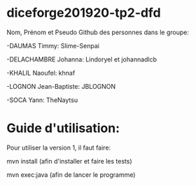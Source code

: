# diceforge201920-tp2-dfd

Nom, Prénom et Pseudo Github des personnes dans le groupe:

-DAUMAS Timmy: Slime-Senpai

-DELACHAMBRE Johanna: Lindoryel et johannadlcb

-KHALIL Naoufel: khnaf

-LOGNON Jean-Baptiste: JBLOGNON

-SOCA Yann: TheNaytsu

# Guide d'utilisation:

Pour utiliser la version 1, il faut faire:

mvn install (afin d'installer et faire les tests)

mvn exec:java (afin de lancer le programme)
